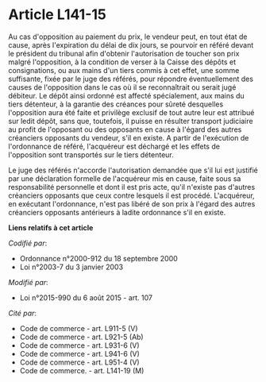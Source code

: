 # Article L141-15

Au cas d'opposition au paiement du prix, le vendeur peut, en tout état de cause, après l'expiration du délai de dix jours, se
pourvoir en référé devant le président du tribunal   afin d'obtenir l'autorisation de toucher son prix malgré l'opposition, à
la condition de verser à la Caisse des dépôts et consignations, ou aux mains d'un tiers commis à cet effet, une somme
suffisante, fixée par le juge des référés, pour répondre éventuellement des causes de l'opposition dans le cas où il se
reconnaîtrait ou serait jugé débiteur. Le dépôt ainsi ordonné est affecté spécialement, aux mains du tiers détenteur, à la
garantie des créances pour sûreté desquelles l'opposition aura été faite et privilège exclusif de tout autre leur est
attribué sur ledit dépôt, sans que, toutefois, il puisse en résulter transport judiciaire au profit de l'opposant ou des
opposants en cause à l'égard des autres créanciers opposants du vendeur, s'il en existe. A partir de l'exécution de
l'ordonnance de référé, l'acquéreur est déchargé et les effets de l'opposition sont transportés sur le tiers détenteur.

Le juge des référés n'accorde l'autorisation demandée que s'il lui est justifié par une déclaration formelle de l'acquéreur
mis en cause, faite sous sa responsabilité personnelle et dont il est pris acte, qu'il n'existe pas d'autres créanciers
opposants que ceux contre lesquels il est procédé. L'acquéreur, en exécutant l'ordonnance, n'est pas libéré de son prix à
l'égard des autres créanciers opposants antérieurs à ladite ordonnance s'il en existe.

**Liens relatifs à cet article**

_Codifié par_:

  - Ordonnance n°2000-912 du 18 septembre 2000
  - Loi n°2003-7 du 3 janvier 2003

_Modifié par_:

  - Loi n°2015-990 du 6 août 2015 - art. 107

_Cité par_:

  - Code de commerce - art. L911-5 (V)
  - Code de commerce - art. L921-5 (Ab)
  - Code de commerce - art. L931-6 (V)
  - Code de commerce - art. L941-6 (V)
  - Code de commerce - art. L951-4 (V)
  - Code de commerce. - art. L141-19 (M)
